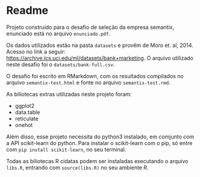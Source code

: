# Readme

Projeto construído para o desafio de seleção da empresa semantix, enunciado está no arquivo `enunciado.pdf`.

Os dados utilizados estão na pasta `datasets` e provêm de Moro et. al, 2014. Acesso no link a seguir: https://archive.ics.uci.edu/ml/datasets/bank+marketing. O arquivo utilizado neste desafio foi o `datasets/bank-full.csv`.

O desafio foi escrito em RMarkdown, com os resultados compilados no arquivo `semantix-test.html` e fonte no arquivo `semantix-test.rmd`.

As biliotecas extras utilizadas neste projeto foram:

* ggplot2
* data.table
* reticulate
* onehot

Além disso, esse projeto necessita do python3 instalado, em comjunto com a API scikit-learn do python. Para instalar o scikit-learn com o pip, só entre com `pip install scikit-learn`, no seu terminal.

Todas as biliotecas R cidatas podem ser instaladas executando o arquivo `libs.R`, entrando com `source(libs.R)` no seu ambiente R.

